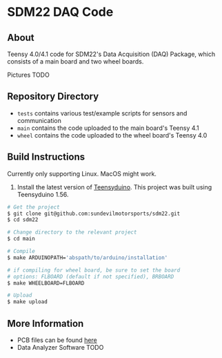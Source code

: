 # SDM22 DAQ Code
## About
Teensy 4.0/4.1 code for SDM22's Data Acquisition (DAQ) Package, which consists of a main board and two wheel boards.

Pictures TODO
## Repository Directory
- `tests` contains various test/example scripts for sensors and communication
- `main` contains the code uploaded to the main board's Teensy 4.1
- `wheel` contains the code uploaded to the wheel board's Teensy 4.0
## Build Instructions
Currently only supporting Linux. MacOS might work.

1. Install the latest version of [Teensyduino](https://www.pjrc.com/teensy/td_download.html).
This project was built using Teensyduino 1.56.

```bash
# Get the project
$ git clone git@github.com:sundevilmotorsports/sdm22.git
$ cd sdm22

# Change directory to the relevant project
$ cd main

# Compile
$ make ARDUINOPATH='abspath/to/arduino/installation'

# if compiling for wheel board, be sure to set the board
# options: FLBOARD (default if not specified), BRBOARD
$ make WHEELBOARD=FLBOARD

# Upload
$ make upload
```
## More Information
- PCB files can be found [here](https://github.com/sundevilmotorsports/pcb-dev)
- Data Analyzer Software TODO